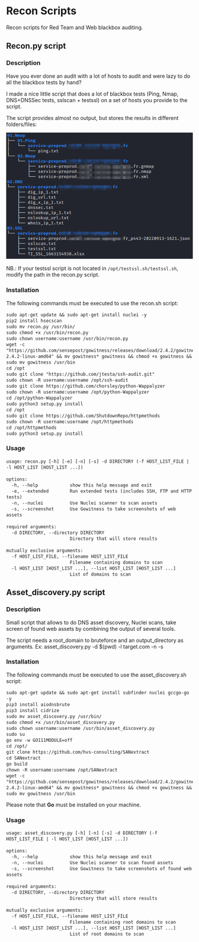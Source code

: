 # Recon Scripts

Recon scripts for Red Team and Web blackbox auditing.


## Recon.py script

### Description
Have you ever done an audit with a lot of hosts to audit and were lazy to do all the blackbox tests by hand?

I made a nice little script that does a lot of blackbox tests (Ping, Nmap, DNS+DNSSec tests, sslscan + testssl) on a set of hosts you provide to the script.

The script provides almost no output, but stores the results in different folders/files:

![image.png](./image.png)

NB.: If your testssl script is not located in `/opt/testssl.sh/testssl.sh`, modify the path in the recon.py script.

### Installation
The following commands must be executed to use the recon.sh script:
```
sudo apt-get update && sudo apt-get install nuclei -y
pip2 install hsecscan 
sudo mv recon.py /usr/bin/
sudo chmod +x /usr/bin/recon.py
sudo chown username:username /usr/bin/recon.py
wget -c "https://github.com/sensepost/gowitness/releases/download/2.4.2/gowitness-2.4.2-linux-amd64" && mv gowitness* gowitness && chmod +x gowitness && sudo mv gowitness /usr/bin
cd /opt
sudo git clone "https://github.com/jtesta/ssh-audit.git"
sudo chown -R username:username /opt/ssh-audit
sudo git clone https://github.com/chorsley/python-Wappalyzer
sudo chown -R username:username /opt/python-Wappalyzer
cd /opt/python-Wappalyzer
sudo python3 setup.py install
cd /opt
sudo git clone https://github.com/ShutdownRepo/httpmethods
sudo chown -R username:username /opt/httpmethods
cd /opt/httpmethods
sudo python3 setup.py install
```

### Usage
```
usage: recon.py [-h] [-e] [-n] [-s] -d DIRECTORY (-f HOST_LIST_FILE | -l HOST_LIST [HOST_LIST ...])

options:
  -h, --help            show this help message and exit
  -e, --extended        Run extended tests (includes SSH, FTP and HTTP tests)
  -n, --nuclei          Use Nuclei scanner to scan assets
  -s, --screenshot      Use Gowitness to take screenshots of web assets

required arguments:
  -d DIRECTORY, --directory DIRECTORY
                        Directory that will store results

mutually exclusive arguments:
  -f HOST_LIST_FILE, --filename HOST_LIST_FILE
                        Filename containing domains to scan
  -l HOST_LIST [HOST_LIST ...], --list HOST_LIST [HOST_LIST ...]
                        List of domains to scan
```



## Asset_discovery.py script

### Description
Small script that allows to do DNS asset discovery, Nuclei scans, take screen of found web assets by combining the output of several tools.

The script needs a root_domain to bruteforce and an output_directory as arguments.
Ex: asset_discovery.py -d $(pwd) -l target.com -n -s

### Installation
The following commands must be executed to use the asset_discovery.sh script:
```
sudo apt-get update && sudo apt-get install subfinder nuclei gccgo-go -y
pip3 install aiodnsbrute
pip3 install cidrize
sudo mv asset_discovery.py /usr/bin/
sudo chmod +x /usr/bin/asset_discovery.py
sudo chown username:username /usr/bin/asset_discovery.py
sudo su
go env -w GO111MODULE=off
cd /opt/
git clone https://github.com/hvs-consulting/SANextract
cd SANextract
go build
chown -R username:username /opt/SANextract
wget -c "https://github.com/sensepost/gowitness/releases/download/2.4.2/gowitness-2.4.2-linux-amd64" && mv gowitness* gowitness && chmod +x gowitness && sudo mv gowitness /usr/bin
```
Please note that **Go** must be installed on your machine.

### Usage
```
usage: asset_discovery.py [-h] [-n] [-s] -d DIRECTORY (-f HOST_LIST_FILE | -l HOST_LIST [HOST_LIST ...])

options:
  -h, --help            show this help message and exit
  -n, --nuclei          Use Nuclei scanner to scan found assets
  -s, --screenshot      Use Gowitness to take screenshots of found web assets

required arguments:
  -d DIRECTORY, --directory DIRECTORY
                        Directory that will store results

mutually exclusive arguments:
  -f HOST_LIST_FILE, --filename HOST_LIST_FILE
                        Filename containing root domains to scan
  -l HOST_LIST [HOST_LIST ...], --list HOST_LIST [HOST_LIST ...]
                        List of root domains to scan
```
